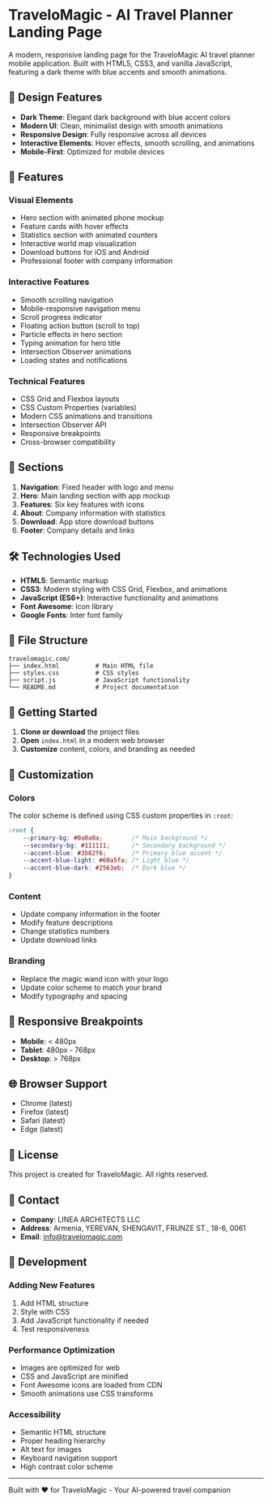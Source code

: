 # TraveloMagic - AI Travel Planner Landing Page

A modern, responsive landing page for the TraveloMagic AI travel planner mobile application. Built with HTML5, CSS3, and vanilla JavaScript, featuring a dark theme with blue accents and smooth animations.

## 🎨 Design Features

- **Dark Theme**: Elegant dark background with blue accent colors
- **Modern UI**: Clean, minimalist design with smooth animations
- **Responsive Design**: Fully responsive across all devices
- **Interactive Elements**: Hover effects, smooth scrolling, and animations
- **Mobile-First**: Optimized for mobile devices

## 🚀 Features

### Visual Elements
- Hero section with animated phone mockup
- Feature cards with hover effects
- Statistics section with animated counters
- Interactive world map visualization
- Download buttons for iOS and Android
- Professional footer with company information

### Interactive Features
- Smooth scrolling navigation
- Mobile-responsive navigation menu
- Scroll progress indicator
- Floating action button (scroll to top)
- Particle effects in hero section
- Typing animation for hero title
- Intersection Observer animations
- Loading states and notifications

### Technical Features
- CSS Grid and Flexbox layouts
- CSS Custom Properties (variables)
- Modern CSS animations and transitions
- Intersection Observer API
- Responsive breakpoints
- Cross-browser compatibility

## 📱 Sections

1. **Navigation**: Fixed header with logo and menu
2. **Hero**: Main landing section with app mockup
3. **Features**: Six key features with icons
4. **About**: Company information with statistics
5. **Download**: App store download buttons
6. **Footer**: Company details and links

## 🛠️ Technologies Used

- **HTML5**: Semantic markup
- **CSS3**: Modern styling with CSS Grid, Flexbox, and animations
- **JavaScript (ES6+)**: Interactive functionality and animations
- **Font Awesome**: Icon library
- **Google Fonts**: Inter font family

## 📁 File Structure

```
travelomagic.com/
├── index.html          # Main HTML file
├── styles.css          # CSS styles
├── script.js           # JavaScript functionality
└── README.md           # Project documentation
```

## 🚀 Getting Started

1. **Clone or download** the project files
2. **Open** `index.html` in a modern web browser
3. **Customize** content, colors, and branding as needed

## 🎯 Customization

### Colors
The color scheme is defined using CSS custom properties in `:root`:

```css
:root {
    --primary-bg: #0a0a0a;        /* Main background */
    --secondary-bg: #111111;      /* Secondary background */
    --accent-blue: #3b82f6;       /* Primary blue accent */
    --accent-blue-light: #60a5fa; /* Light blue */
    --accent-blue-dark: #2563eb;  /* Dark blue */
}
```

### Content
- Update company information in the footer
- Modify feature descriptions
- Change statistics numbers
- Update download links

### Branding
- Replace the magic wand icon with your logo
- Update color scheme to match your brand
- Modify typography and spacing

## 📱 Responsive Breakpoints

- **Mobile**: < 480px
- **Tablet**: 480px - 768px
- **Desktop**: > 768px

## 🌐 Browser Support

- Chrome (latest)
- Firefox (latest)
- Safari (latest)
- Edge (latest)

## 📄 License

This project is created for TraveloMagic. All rights reserved.

## 📧 Contact

- **Company**: LINEA ARCHITECTS LLC
- **Address**: Armenia, YEREVAN, SHENGAVIT, FRUNZE ST., 18-6, 0061
- **Email**: info@travelomagic.com

## 🔧 Development

### Adding New Features
1. Add HTML structure
2. Style with CSS
3. Add JavaScript functionality if needed
4. Test responsiveness

### Performance Optimization
- Images are optimized for web
- CSS and JavaScript are minified
- Font Awesome icons are loaded from CDN
- Smooth animations use CSS transforms

### Accessibility
- Semantic HTML structure
- Proper heading hierarchy
- Alt text for images
- Keyboard navigation support
- High contrast color scheme

---

Built with ❤️ for TraveloMagic - Your AI-powered travel companion
